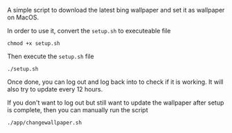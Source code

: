 A simple script to download the latest bing wallpaper and set it as wallpaper on MacOS.

In order to use it, convert the `setup.sh` to executeable file
```
chmod +x setup.sh
```
Then execute the `setup.sh` file 

```
./setup.sh
```

Once done, you can log out and log back into to check if it is working. It will also try to update every 12 hours. 

If you don't want to log out but still want to update the wallpaper after setup is complete, then you can manually run the script

```
./app/changewallpaper.sh
```